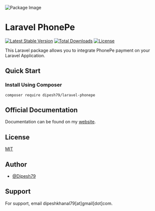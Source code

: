 ![Package Image](https://banners.beyondco.de/LaravelPhonePe.png?theme=light&packageManager=composer+require&packageName=dipesh79%2Flaravel-phonepe&pattern=architect&style=style_1&description=Integrate+PhonePe+Checkout+to+your+Laravel+Application&md=1&showWatermark=1&fontSize=100px&images=https%3A%2F%2Flaravel.com%2Fimg%2Flogomark.min.svg)
# Laravel PhonePe

[![Latest Stable Version](http://poser.pugx.org/dipesh79/laravel-phonepe/v)](https://packagist.org/packages/dipesh79/laravel-phonepe)
[![Total Downloads](http://poser.pugx.org/dipesh79/laravel-phonepe/downloads)](https://packagist.org/packages/dipesh79/laravel-phonepe)
[![License](http://poser.pugx.org/dipesh79/laravel-phonepe/license)](https://packagist.org/packages/dipesh79/laravel-phonepe)

This Laravel package allows you to integrate PhonePe payment on your Laravel Application.

## Quick Start

### Install Using Composer

```
composer require dipesh79/laravel-phonepe
```
## Official Documentation

Documentation can be found on my [website](https://khanaldipesh.com.np/package/laravel-phonepe).


## License

[MIT](https://choosealicense.com/licenses/mit/)

## Author

- [@Dipesh79](https://www.github.com/Dipesh79)

## Support

For support, email dipeshkhanal79[at]gmail[dot]com.
